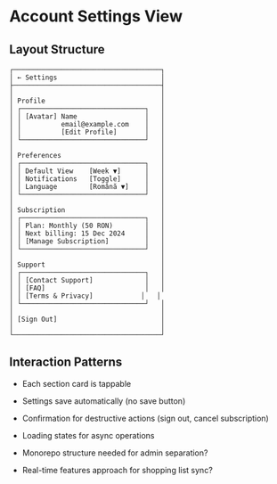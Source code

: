 # Account Settings View

## Layout Structure

```
┌─────────────────────────────────────┐
│ ← Settings                          │
├─────────────────────────────────────┤
│                                     │
│ Profile                             │
│ ┌───────────────────────────────┐   │
│ │ [Avatar] Name                 │   │
│ │          email@example.com    │   │
│ │          [Edit Profile]       │   │
│ └───────────────────────────────┘   │
│                                     │
│ Preferences                         │
│ ┌───────────────────────────────┐   │
│ │ Default View    [Week ▼]      │   │
│ │ Notifications   [Toggle]      │   │
│ │ Language        [Română ▼]    │   │
│ └───────────────────────────────┘   │
│                                     │
│ Subscription                        │
│ ┌───────────────────────────────┐   │
│ │ Plan: Monthly (50 RON)        │   │
│ │ Next billing: 15 Dec 2024     │   │
│ │ [Manage Subscription]         │   │
│ └───────────────────────────────┘   │
│                                     │
│ Support                             │
│ ┌───────────────────────────────┐   │
│ │ [Contact Support]             │   │
│ │ [FAQ]                         │   │
│ │ [Terms & Privacy]            │   │
│ └───────────────────────────────┘   │
│                                     │
│ [Sign Out]                          │
│                                     │
└─────────────────────────────────────┘
```

## Interaction Patterns

- Each section card is tappable
- Settings save automatically (no save button)
- Confirmation for destructive actions (sign out, cancel subscription)
- Loading states for async operations

- Monorepo structure needed for admin separation?
- Real-time features approach for shopping list sync?
